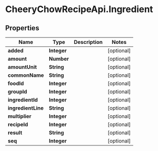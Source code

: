 # CheeryChowRecipeApi.Ingredient

## Properties
Name | Type | Description | Notes
------------ | ------------- | ------------- | -------------
**added** | **Integer** |  | [optional] 
**amount** | **Number** |  | [optional] 
**amountUnit** | **String** |  | [optional] 
**commonName** | **String** |  | [optional] 
**foodId** | **Integer** |  | [optional] 
**groupId** | **Integer** |  | [optional] 
**ingredientId** | **Integer** |  | [optional] 
**ingredientLine** | **String** |  | [optional] 
**multiplier** | **Integer** |  | [optional] 
**recipeId** | **Integer** |  | [optional] 
**result** | **String** |  | [optional] 
**seq** | **Integer** |  | [optional] 


